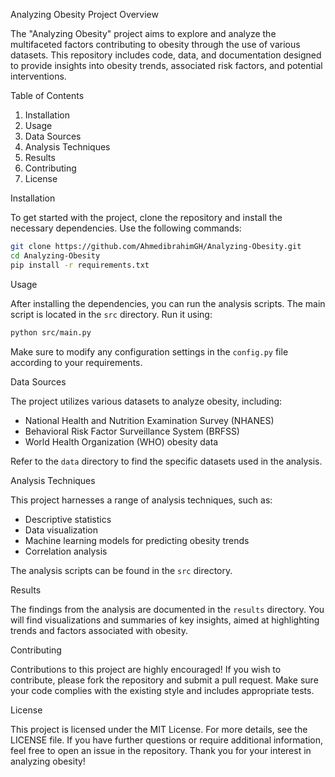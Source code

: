 Analyzing Obesity Project Overview

The "Analyzing Obesity" project aims to explore and analyze the multifaceted factors contributing to obesity through the use of various datasets. This repository includes code, data, and documentation designed to provide insights into obesity trends, associated risk factors, and potential interventions.

Table of Contents

1. Installation  
2. Usage  
3. Data Sources  
4. Analysis Techniques  
5. Results  
6. Contributing  
7. License  

Installation

To get started with the project, clone the repository and install the necessary dependencies. Use the following commands:

```bash
git clone https://github.com/AhmedibrahimGH/Analyzing-Obesity.git
cd Analyzing-Obesity
pip install -r requirements.txt
```

Usage

After installing the dependencies, you can run the analysis scripts. The main script is located in the `src` directory. Run it using:

```bash
python src/main.py
```

Make sure to modify any configuration settings in the `config.py` file according to your requirements.

Data Sources

The project utilizes various datasets to analyze obesity, including:
- National Health and Nutrition Examination Survey (NHANES)
- Behavioral Risk Factor Surveillance System (BRFSS)
- World Health Organization (WHO) obesity data

Refer to the `data` directory to find the specific datasets used in the analysis.

Analysis Techniques

This project harnesses a range of analysis techniques, such as:
- Descriptive statistics
- Data visualization
- Machine learning models for predicting obesity trends
- Correlation analysis

The analysis scripts can be found in the `src` directory.

Results

The findings from the analysis are documented in the `results` directory. You will find visualizations and summaries of key insights, aimed at highlighting trends and factors associated with obesity.

Contributing

Contributions to this project are highly encouraged! If you wish to contribute, please fork the repository and submit a pull request. Make sure your code complies with the existing style and includes appropriate tests.

License

This project is licensed under the MIT License. For more details, see the LICENSE file. If you have further questions or require additional information, feel free to open an issue in the repository. Thank you for your interest in analyzing obesity!
